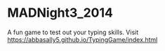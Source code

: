 # MADNight3_2014
A fun game to test out your typing skills. Visit https://abbasally5.github.io/TypingGame/index.html
